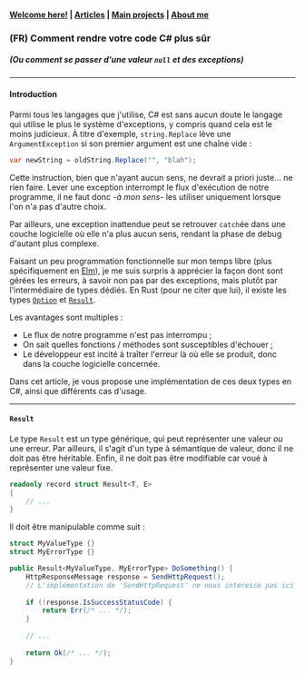 #### [Welcome here!](https://vpenando.github.io) | [Articles](https://vpenando.github.io/articles.html) | [Main projects](https://vpenando.github.io/projects.html) | [About me](https://vpenando.github.io/about.html)

### (FR) Comment rendre votre code C# plus sûr
##### (Ou comment se passer d'une valeur `null` et des exceptions)

---

#### Introduction

Parmi tous les langages que j'utilise, C# est sans aucun doute le langage qui utilise le plus le système d'exceptions, y compris quand cela est le moins judicieux.
À titre d'exemple, `string.Replace` lève une `ArgumentException` si son premier argument est une chaîne vide :
```cs
var newString = oldString.Replace("", "blah");
```
Cette instruction, bien que n'ayant aucun sens, ne devrait a priori juste... ne rien faire.
Lever une exception interrompt le flux d'exécution de notre programme, il ne faut donc *-à mon sens-* les utiliser uniquement lorsque l'on n'a pas d'autre choix.

Par ailleurs, une exception inattendue peut se retrouver `catch`ée dans une couche logicielle où elle n'a plus aucun sens, rendant la phase de debug d'autant plus complexe.

Faisant un peu programmation fonctionnelle sur mon temps libre (plus spécifiquement en [Elm](https://elm-lang.org/)), je me suis surpris à apprécier la façon dont sont gérées les erreurs, à savoir non pas par des exceptions, mais plutôt par l'intermédiaire de types dédiés. En Rust (pour ne citer que lui), il existe les types [`Option`](https://doc.rust-lang.org/std/option/enum.Option.html) et [`Result`](https://doc.rust-lang.org/std/result/enum.Result.html).

Les avantages sont multiples :
- Le flux de notre programme n'est pas interrompu ;
- On sait quelles fonctions / méthodes sont susceptibles d'échouer ;
- Le développeur est incité à traîter l'erreur là où elle se produit, donc dans la couche logicielle concernée.

Dans cet article, je vous propose une implémentation de ces deux types en C#, ainsi que différents cas d'usage.

--- 

#### `Result`

Le type `Result` est un type générique, qui peut représenter une valeur *ou* une erreur.
Par ailleurs, il s'agit d'un type à sémantique de valeur, donc il ne doit pas être héritable.
Enfin, il ne doit pas être modifiable car voué à représenter une valeur fixe.

```cs
readonly record struct Result<T, E>
{
    // ...
}
```

Il doit être manipulable comme suit :

```cs
struct MyValueType {}
struct MyErrorType {}

public Result<MyValueType, MyErrorType> DoSomething() {
    HttpResponseMessage response = SendHttpRequest();
    // L'implémentation de 'SendHttpRequest' ne nous intéresse pas ici
    
    if (!response.IsSuccessStatusCode) {
        return Err(/* ... */);
    }
    
    // ...
    
    return Ok(/* ... */);
}
```

